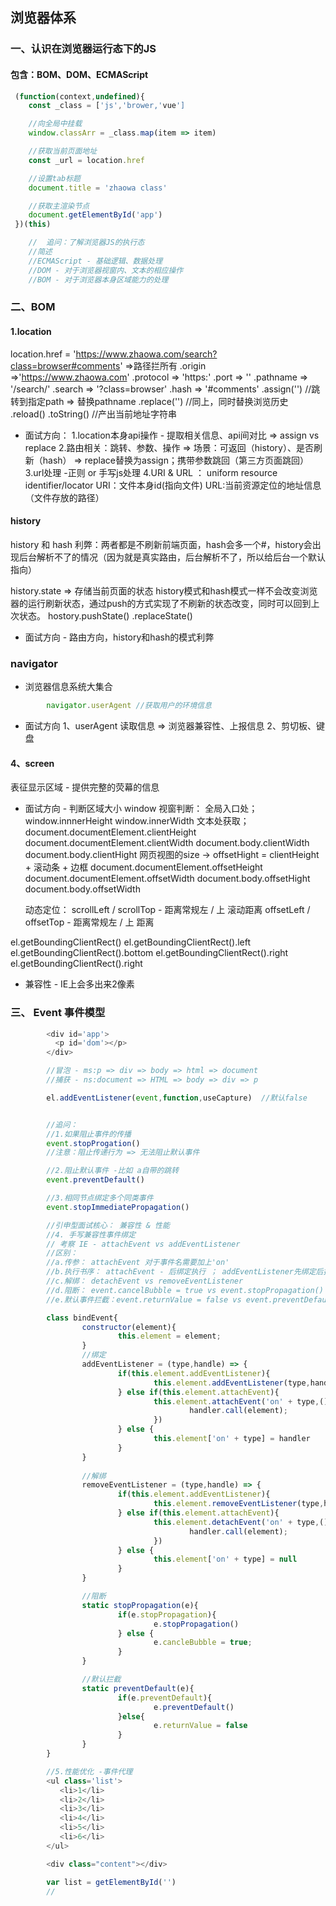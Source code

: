 ## 浏览器体系
### 一、认识在浏览器运行态下的JS
#### 包含：BOM、DOM、ECMAScript
```js
 (function(context,undefined){
    const _class = ['js','brower,'vue']

    //向全局中挂载
    window.classArr = _class.map(item => item)

    //获取当前页面地址
    const _url = location.href

    //设置tab标题
    document.title = 'zhaowa class'

    //获取主渲染节点
    document.getElementById('app')
 })(this)

    //  追问：了解浏览器JS的执行态
    //简述
    //ECMAScript - 基础逻辑、数据处理
    //DOM - 对于浏览器视窗内、文本的相应操作
    //BOM - 对于浏览器本身区域能力的处理
```

### 二、BOM
#### 1.location
location.href = 'https://www.zhaowa.com/search?class=browser#comments' =>路径拦所有
        .origin =>'https://www.zhaowa.com'
        .protocol => 'https:'
        .port => ''
        .pathname => '/search/'
        .search => '?class=browser'
        .hash => '#comments'
        .assign('') //跳转到指定path => 替换pathname
        .replace('') //同上，同时替换浏览历史
        .reload()
        .toString() //产出当前地址字符串

* 面试方向：
1.location本身api操作 - 提取相关信息、api间对比 => assign vs replace
2.路由相关：跳转、参数、操作 => 场景：可返回（history）、是否刷新（hash） => replace替换为assign；携带参数跳回（第三方页面跳回）
3.url处理 -正则 or 手写js处理
4.URI & URL ： uniform resource identifier/locator
    URI：文件本身id(指向文件)
    URL:当前资源定位的地址信息（文件存放的路径）

#### history

history 和 hash 利弊：两者都是不刷新前端页面，hash会多一个#，history会出现后台解析不了的情况（因为就是真实路由，后台解析不了，所以给后台一个默认指向）

history.state => 存储当前页面的状态
history模式和hash模式一样不会改变浏览器的运行刷新状态，通过push的方式实现了不刷新的状态改变，同时可以回到上次状态。
hostory.pushState()
        .replaceState()

* 面试方向 - 路由方向，history和hash的模式利弊

### navigator
* 浏览器信息系统大集合
```js
        navigator.userAgent //获取用户的环境信息

```
* 面试方向
1、userAgent 读取信息 => 浏览器兼容性、上报信息
2、剪切板、键盘

#### 4、screen
表征显示区域 - 提供完整的荧幕的信息
* 面试方向 - 判断区域大小
window 视窗判断：
   全局入口处；
      window.innnerHeight
      window.innerWidth
   文本处获取；
      document.documentElement.clientHeight
      document.documentElement.clientWidth
      document.body.clientWidth
      document.body.clientHight
   网页视图的size -> offsetHight = clientHeight + 滚动条 + 边框 
       document.documentElement.offsetHeight
       document.documentElement.offsetWidth
       document.body.offsetHight
       document.body.offsetWidth 

   动态定位：
        scrollLeft / scrollTop - 距离常规左 / 上 滚动距离
        offsetLeft / offsetTop - 距离常规左 / 上 距离

el.getBoundingClientRect()
  el.getBoundingClientRect().left
  el.getBoundingClientRect().bottom
  el.getBoundingClientRect().right
  el.getBoundingClientRect().right
* 兼容性 - IE上会多出来2像素

### 三、 Event 事件模型
```js
        <div id='app'>
          <p id='dom'></p>
        </div>

        //冒泡 - ms:p => div => body => html => document
        //捕获 - ns:document => HTML => body => div => p

        el.addEventListener(event,function,useCapture)  //默认false


        //追问：
        //1.如果阻止事件的传播
        event.stopProgation()
        //注意：阻止传递行为 => 无法阻止默认事件

        //2.阻止默认事件 -比如 a自带的跳转
        event.preventDefault()

        //3.相同节点绑定多个同类事件
        event.stopImmediatePropagation()

        //引申型面试核心： 兼容性 & 性能
        //4. 手写兼容性事件绑定
        // 考察 IE - attachEvent vs addEventListener
        //区别：
        //a.传参： attachEvent 对于事件名需要加上'on'
        //b.执行书序： attachEvent - 后绑定执行 ； addEventListener先绑定后执行
        //c.解绑： detachEvent vs removeEventListener
        //d.阻断： event.cancelBubble = true vs event.stopPropagation()
        //e.默认事件拦截：event.returnValue = false vs event.preventDefault()

        class bindEvent{
                constructor(element){
                        this.element = element;
                }
                //绑定
                addEventListener = (type,handle) => {
                        if(this.element.addEventListener){
                                this.element.addEventListener(type,handle,false)
                        } else if(this.element.attachEvent){
                                this.element.attachEvent('on' + type,() =>{
                                        handler.call(element);
                                })
                        } else {
                                this.element['on' + type] = handler
                        }
                }
                
                //解绑
                removeEventListener = (type,handle) => {
                        if(this.element.addEventListener){
                                this.element.removeEventListener(type,handle,false)
                        } else if(this.element.attachEvent){
                                this.element.detachEvent('on' + type,() =>{
                                        handler.call(element);
                                })
                        } else {
                                this.element['on' + type] = null
                        }
                }

                //阻断
                static stopPropagation(e){
                        if(e.stopPropagation){
                                e.stopPropagation()
                        } else {
                                e.cancleBubble = true;
                        }
                }

                //默认拦截
                static preventDefault(e){
                        if(e.preventDefault){
                                e.preventDefault()
                        }else{
                                e.returnValue = false
                        }
                } 
        }

        //5.性能优化 -事件代理
        <ul class='list'>
           <li>1</li>
           <li>2</li>
           <li>3</li>
           <li>4</li>
           <li>5</li>
           <li>6</li>
        </ul>

        <div class="content"></div>

        var list = getElementById('')
        //

